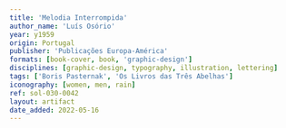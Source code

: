```yaml
---
title: 'Melodia Interrompida'
author_name: 'Luís Osório'
year: y1959
origin: Portugal
publisher: 'Publicações Europa-América'
formats: [book-cover, book, 'graphic-design']
disciplines: [graphic-design, typography, illustration, lettering]
tags: ['Boris Pasternak', 'Os Livros das Três Abelhas']
iconography: [women, men, rain]
ref: sol-030-0042
layout: artifact
date_added: 2022-05-16
---
```

